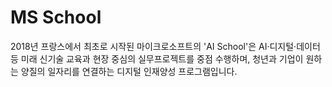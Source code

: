 # MS School

2018년 프랑스에서 최초로 시작된 마이크로소프트의 'AI School'은 AI·디지털·데이터 등 미래 신기술 교육과 현장 중심의 실무프로젝트를 중점 수행하며, 청년과 기업이 원하는 양질의 일자리를 연결하는 디지털 인재양성 프로그램입니다.
